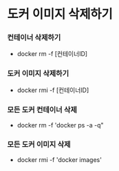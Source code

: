 # 도커 이미지 삭제하기

### 컨테이너 삭제하기
- docker rm -f [컨테이너ID]

### 도커 이미지 삭제하기
- docker rmi -f [컨테이너ID]

### 모든 도커 컨테이너 삭제
- docker rm -f 'docker ps -a -q"

### 모든 도커 이미지 삭제
- docker rmi -f 'docker images'
